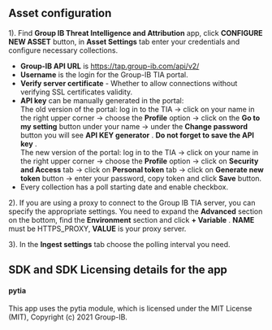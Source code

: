 [comment]: # "File: readme.md"
[comment]: # ""
[comment]: # "    Licensed under Apache 2.0 (https://www.apache.org/licenses/LICENSE-2.0.txt)"
[comment]: # ""
## Asset configuration

1). Find **Group IB Threat Intelligence and Attribution** app, click **CONFIGURE NEW ASSET** button,
in **Asset Settings** tab enter your credentials and configure necessary collections.

-   **Group-IB API URL** is https://tap.group-ib.com/api/v2/
-   **Username** is the login for the Group-IB TIA portal.
-   **Verify server certificate** - Whether to allow connections without verifying SSL certificates
    validity.
-   **API key** can be manually generated in the portal:  
    The old version of the portal: log in to the TIA -> click on your name in the right upper corner
    -> choose the **Profile** option -> click on the **Go to my setting** button under your name ->
    under the **Change password** button you will see **API KEY generator** . **Do not forget to
    save the API key** .  
    The new version of the portal: log in to the TIA -> click on your name in the right upper corner
    -> choose the **Profile** option -> click on **Security and Access** tab -> click on **Personal
    token** tab -> click on **Generate new token** button -> enter your password, copy token and
    click **Save** button.
-   Every collection has a poll starting date and enable checkbox.

2). If you are using a proxy to connect to the Group IB TIA server, you can specify the appropriate
settings. You need to expand the **Advanced** section on the bottom, find the **Environment**
section and click **+ Variable** . **NAME** must be HTTPS_PROXY, **VALUE** is your proxy server.

3). In the **Ingest settings** tab choose the polling interval you need.

## SDK and SDK Licensing details for the app

#### pytia

This app uses the pytia module, which is licensed under the MIT License (MIT), Copyright (c) 2021
Group-IB.
